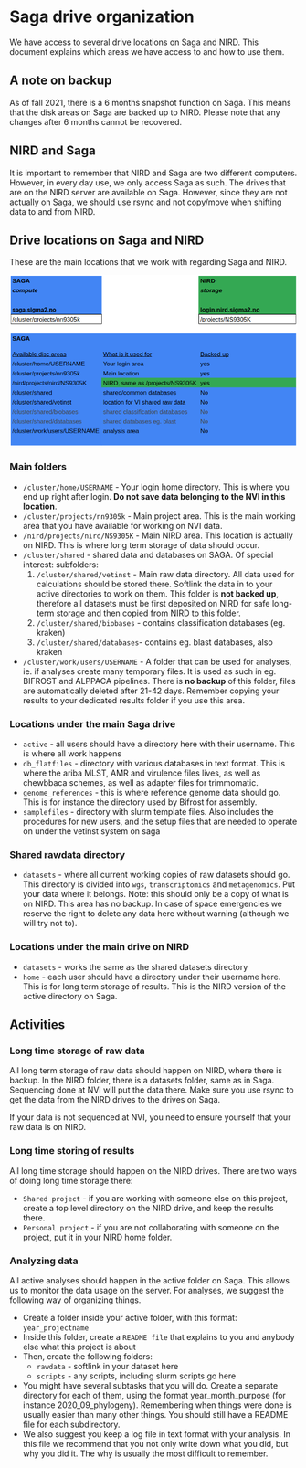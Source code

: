# Saga drive organization

We have access to several drive locations on Saga and NIRD. This document
explains which areas we have access to and how to use them.

## A note on backup
As of fall 2021, there is a 6 months snapshot function on Saga. This means that
the disk areas on Saga are backed up to NIRD. Please note that any changes after
6 months cannot be recovered.


## NIRD and Saga
It is important to remember that NIRD and Saga are two different computers.
However, in every day use, we only access Saga as such. The drives that
are on the NIRD server are available on Saga. However, since they are not
actually on Saga, we should use rsync and not copy/move when shifting data
to and from NIRD.


## Drive locations on Saga and NIRD
These are the main locations that we work with regarding Saga and NIRD.

![Saga and NIRD overview](main_storage.png)

### Main folders
* `/cluster/home/USERNAME` - Your login home directory. This is where you end up
  right after login. **Do not save data belonging to the NVI in this location**.
* `/cluster/projects/nn9305k` - Main project area. This is the main working
area that you have available for working on NVI data.
* `/nird/projects/nird/NS9305K` - Main NIRD area. This location is actually on
NIRD. This is where long term storage of data should occur.
* `/cluster/shared` - shared data and databases on SAGA. Of special interest: subfolders:
  1. `/cluster/shared/vetinst` - Main raw data directory. All data used for
  calculations should be stored there. Softlink the data in to your active
  directories to work on them. This folder is **not backed up**, therefore all datasets must be first deposited on NIRD for safe long-term storage and then copied from NIRD to this folder.
  2. `/cluster/shared/biobases` - contains classification databases (eg. kraken)
  3. `/cluster/shared/databases`- contains eg. blast databases, also kraken
* `/cluster/work/users/USERNAME` - A folder that can be used for analyses, ie. if analyses create many temporary files. It is used as such in eg. BIFROST and ALPPACA pipelines. There is **no backup** of this folder, files are automatically deleted after 21-42 days. Remember copying your results to your dedicated results folder if you use this area.

### Locations under the main Saga drive
* `active` - all users should have a directory here with their username. This is
  where all work happens
* `db_flatfiles` - directory with various databases in text format. This is where
  the ariba MLST, AMR and virulence files lives, as well as chewbbaca schemes,
  as well as adapter files for trimmomatic.
* `genome_references` - this is where reference genome data should go. This is for
  instance the directory used by Bifrost for assembly.
* `samplefiles` - directory with slurm template files. Also includes the
  procedures for new users, and the setup files that are needed to operate on
  under the vetinst system on saga

### Shared rawdata directory
* `datasets` - where all current working copies of raw datasets should go. This
  directory is divided into `wgs`, `transcriptomics` and `metagenomics`. Put your data
  where it belongs. Note: this should only be a copy of what is on NIRD. This
  area has no backup. In case of space emergencies we reserve the right to
  delete any data here without warning (although we will try not to).

### Locations under the main drive on NIRD
* `datasets` - works the same as the shared datasets directory
* `home` - each user should have a directory under their username here. This is
  for long term storage of results. This is the NIRD version of the active
  directory on Saga.


## Activities

### Long time storage of raw data
All long term storage of raw data should happen on NIRD, where there is
backup. In the NIRD folder, there is a datasets folder, same as in Saga.
Sequencing done at NVI will put the data there. Make sure you use rsync to
get the data from the NIRD drives to the drives on Saga.

If your data is not sequenced at NVI, you need to ensure yourself that your raw
data is on NIRD.  

### Long time storing of results
All long time storage should happen on the NIRD drives. There are two ways of
doing long time storage there:

* `Shared project` - if you are working with someone else on this project, create
a top level directory on the NIRD drive, and keep the results there.
* `Personal project` - if you are not collaborating with someone on the project,
put it in your NIRD home folder.

### Analyzing data
All active analyses should happen in the active folder on Saga. This allows
us to monitor the data usage on the server. For analyses, we suggest the
    following way of organizing things.

* Create a folder inside your active folder, with this format:
`year_projectname`
* Inside this folder, create a `README file` that explains to you and anybody
else what this project is about
* Then, create the following folders:
    * `rawdata` - softlink in your dataset here
    * `scripts` - any scripts, including slurm scripts go here
* You might have several subtasks that you will do. Create a separate directory
  for each of them, using the format year_month_purpose (for instance
  2020_09_phylogeny). Remembering when things were done is usually easier than
  many other things. You should still have a README file for each subdirectory.
* We also suggest you keep a log file in text format with your analysis. In this
  file we recommend that you not only write down what you did, but why you did
  it. The why is usually the most difficult to remember.
